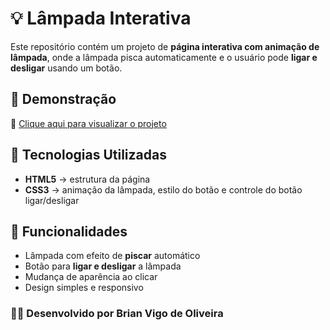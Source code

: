 # 💡 Lâmpada Interativa

Este repositório contém um projeto de **página interativa com animação de lâmpada**, onde a lâmpada pisca automaticamente e o usuário pode **ligar e desligar** usando um botão.  


## 📌 Demonstração
🔗 [Clique aqui para visualizar o projeto](https://seu-link-do-projeto.com)

## 🚀 Tecnologias Utilizadas
- **HTML5** → estrutura da página  
- **CSS3** → animação da lâmpada, estilo do botão e controle do botão ligar/desligar    

## 🔧 Funcionalidades
- Lâmpada com efeito de **piscar** automático  
- Botão para **ligar e desligar** a lâmpada  
- Mudança de aparência ao clicar
- Design simples e responsivo  

### 👨‍💻 Desenvolvido por Brian Vigo de Oliveira

